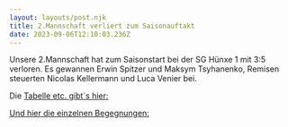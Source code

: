 ```yaml
---
layout: layouts/post.njk
title: 2.Mannschaft verliert zum Saisonauftakt
date: 2023-09-06T12:10:03.236Z
---
```

U﻿nsere 2.Mannschaft hat zum Saisonstart bei der SG Hünxe 1 mit 3:5 verloren. Es gewannen Erwin Spitzer und Maksym Tsyhanenko, Remisen steuerten Nicolas Kellermann und Luca Venier bei. 

﻿Die [T﻿abelle etc. gibt`s hier:](https://chess-results.com/tnr788558.aspx?lan=1)

[U﻿nd hier die einzelnen Begegnungen:](https://chess-results.com/tnr788558.aspx?lan=1&art=3&rd=1&turdet=YES&flag=30)